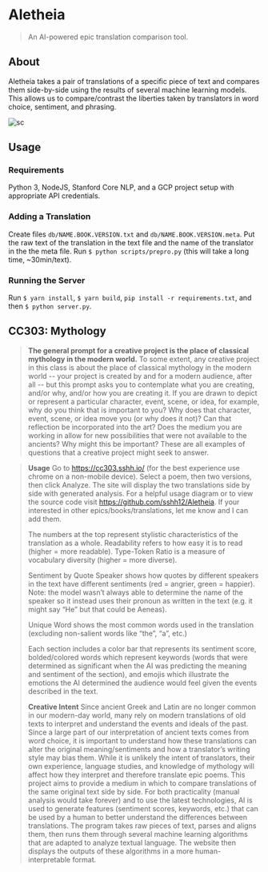 
# Aletheia

> An AI-powered epic translation comparison tool.

## About
Aletheia takes a pair of translations of a specific piece of text and compares them side-by-side using the results of several machine learning models. This allows us to compare/contrast the liberties taken by translators in word choice, sentiment, and phrasing.

![sc](https://user-images.githubusercontent.com/6625384/69382933-e0316400-0c7d-11ea-9a99-20a9fdb13e90.png)

## Usage

### Requirements
Python 3, NodeJS, Stanford Core NLP, and a GCP project setup with appropriate API credentials.

### Adding a Translation
Create files `db/NAME.BOOK.VERSION.txt` and `db/NAME.BOOK.VERSION.meta`. Put the raw text of the translation in the text file and the name of the translator in the the meta file.
Run `$ python scripts/prepro.py` (this will take a long time, ~30min/text).

### Running the Server
Run `$ yarn install`, `$ yarn build`, `pip install -r requirements.txt`, and then `$ python server.py`.

## CC303: Mythology
> **The general prompt for a creative project is the place of classical mythology in the modern world.** To some extent, any creative project in this class is about the place of classical mythology in the modern world -- your project is created by and for a modern audience, after all -- but this prompt asks you to contemplate what you are creating, and/or why, and/or how you are creating it. If you are drawn to depict or represent a particular character, event, scene, or idea, for example, why do you think that is important to you? Why does that character, event, scene, or idea move you (or why does it not)? Can that reflection be incorporated into the art? Does the medium you are working in allow for new possibilities that were not available to the ancients? Why might this be important? These are all examples of questions that a creative project might seek to answer.

> **Usage**
> Go to https://cc303.sshh.io/ (for the best experience use chrome on a non-mobile device). Select a poem, then two versions, then click Analyze. The site will display the two translations side by side with generated analysis. For a helpful usage diagram or to view the source code visit https://github.com/sshh12/Aletheia. If your interested in other epics/books/translations, let me know and I can add them. 
>
> The numbers at the top represent stylistic characteristics of the translation as a whole. Readability refers to how easy it is to read (higher = more readable). Type-Token Ratio is a measure of vocabulary diversity (higher = more diverse).
>
> Sentiment by Quote Speaker shows how quotes by different speakers in the text have different sentiments (red = angrier, green = happier). Note: the model wasn’t always able to determine the name of the speaker so it instead uses their pronoun as written in the text (e.g. it might say “He” but that could be Aeneas).
>
> Unique Word shows the most common words used in the translation (excluding non-salient words like “the”, “a”, etc.)
>
> Each section includes a color bar that represents its sentiment score, bolded/colored words which represent keywords (words that were determined as significant when the AI was predicting the meaning and sentiment of the section), and emojis which illustrate the emotions the AI determined the audience would feel given the events described in the text.
>
> **Creative Intent**
> Since ancient Greek and Latin are no longer common in our modern-day world, many rely on modern translations of old texts to interpret and understand the events and ideals of the past. Since a large part of our interpretation of ancient texts comes from word choice, it is important to understand how these translations can alter the original meaning/sentiments and how a translator’s writing style may bias them. While it is unlikely the intent of translators, their own experience, language studies, and knowledge of mythology will affect how they interpret and therefore translate epic poems. This project aims to provide a medium in which to compare translations of the same original text side by side. For both practicality (manual analysis would take forever) and to use the latest technologies, AI is used to generate features (sentiment scores, keywords, etc.) that can be used by a human to better understand the differences between translations. The program takes raw pieces of text, parses and aligns them, then runs them through several machine learning algorithms that are adapted to analyze textual language. The website then displays the outputs of these algorithms in a more human-interpretable format.